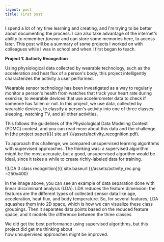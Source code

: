 ```yaml
---
layout: post
title: First post
---
```


I spend a lot of my time learning and creating, and I'm trying to be better about documenting the process.
I can also take advantage of the internet's ability to remember *forever* and can store some memories here, to access later.
This post will be a summary of some projects I worked on with colleagues while I was in school and when I first began to teach.

**Project 1: Activity Recognition**

Using physiological data collected by wearable technology, such as the acceleration and heat flux of a person's body, 
this project intelligently characterizes the activity a user performed.

Wearable sensor technology has been investigated as a way to regularly monitor a person's health from
watches that track your heart rate during exercise, to wearable devices that use accelerometer data to
check if someone has fallen or not. In this project, we use data, collected by wearable devices, to
classify a person's activity into one of three classes: sleeping, watching TV, and all other activities.

This follows the guidelines of the Physiological Data Modeling Contest (PDMC) contest, and you can
read more about this data and the challenge in [the project paper]({{ site.url }}/assets/activity_recognition.pdf).

To approach this challenge, we compared unsupervised learning algorithms with supervised approaches. 
The thinking was: a supervised algorithm might be the most accurate, but a good, unsupervised algorithm 
would be ideal, since it takes a while to create richly-labeled data for training.

![LDA 3 class recognition]({{ site.baseurl }}/assets/activity_rec.png =250x400)

In the image above, you can see an example of data separation done with linear discriminant analysis (LDA).
LDA reduces the feature dimension; the features are the different types of collected sensor data 
like age, acceleration, heat flux, and body temperature. So, for several features, LDA squashes them into 2D space, 
which is how we can visualize these class groupings. Then it separates data points based on the reduced feature space, 
and it models the difference between the three classes.

We did get the best performance using supervised algorithms, but this project did get me thinking about  
how unsupervised approaches might be improved.